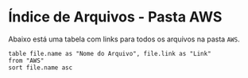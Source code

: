 # Índice de Arquivos - Pasta AWS

Abaixo está uma tabela com links para todos os arquivos na pasta `AWS`.

```dataview
table file.name as "Nome do Arquivo", file.link as "Link"
from "AWS"
sort file.name asc
```

